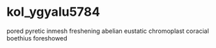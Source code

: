 # kol_ygyalu5784
pored pyretic inmesh freshening abelian eustatic chromoplast coracial boethius foreshowed 
